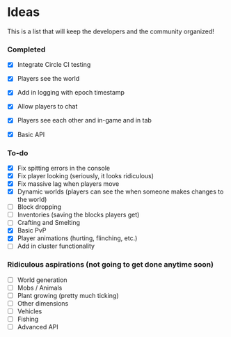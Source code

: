 Ideas
=====

This is a list that will keep the developers and the community organized!

### Completed
 - [x] Integrate Circle CI testing
 - [x] Players see the world
 - [x] Add in logging with epoch timestamp
 - [x] Allow players to chat
 - [x] Players see each other and in-game and in tab
 - [x] Basic API


### To-do
 - [x] Fix spitting errors in the console
 - [x] Fix player looking (seriously, it looks ridiculous)
 - [x] Fix massive lag when players move
 - [x] Dynamic worlds (players can see the when someone makes changes to the world)
 - [ ] Block dropping
 - [ ] Inventories (saving the blocks players get)
 - [ ] Crafting and Smelting
 - [x] Basic PvP
 - [x] Player animations (hurting, flinching, etc.)
 - [ ] Add in cluster functionality

### Ridiculous aspirations (not going to get done anytime soon)
 - [ ] World generation
 - [ ] Mobs / Animals
 - [ ] Plant growing (pretty much ticking)
 - [ ] Other dimensions
 - [ ] Vehicles
 - [ ] Fishing
 - [ ] Advanced API
